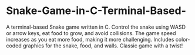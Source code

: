 # Snake-Game-in-C-Terminal-Based-
A terminal-based Snake game written in C. Control the snake using WASD or arrow keys, eat food to grow, and avoid collisions. The game speed increases as you eat more food, making it more challenging. Includes color-coded graphics for the snake, food, and walls. Classic game with a twist!
